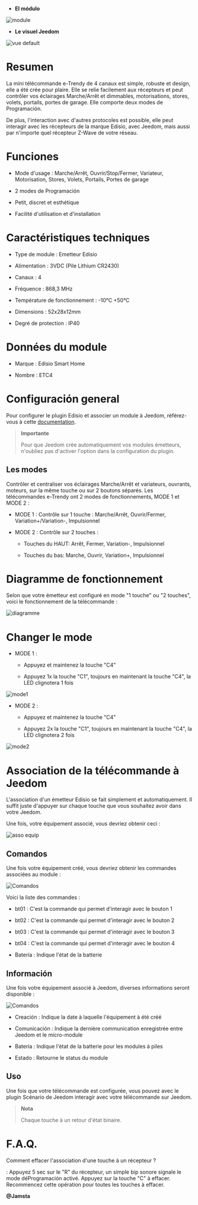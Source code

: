 -   **El módulo**

![module](images/etc4/module.jpg)

-   **Le visuel Jeedom**

![vue default](images/etc4/vue_default.jpg)

Resumen 
======

La mini télécommande e-Trendy de 4 canaux est simple, robuste et design,
elle a été crée pour plaire. Elle se relie facilement aux récepteurs et
peut contrôler vos éclairages Marche/Arrêt et dimmables, motorisations,
stores, volets, portails, portes de garage. Elle comporte deux modes de
Programación.

De plus, l'interaction avec d'autres protocoles est possible, elle peut
interagir avec les récepteurs de la marque Edisio, avec Jeedom, mais
aussi par n'importe quel récepteur Z-Wave de votre réseau.

Funciones 
=========

-   Mode d'usage : Marche/Arrêt, Ouvrir/Stop/Fermer, Variateur,
    Motorisation, Stores, Volets, Portails, Portes de garage

-   2 modes de Programación

-   Petit, discret et esthétique

-   Facilité d'utilisation et d'installation

Caractéristiques techniques 
===========================

-   Type de module : Emetteur Edisio

-   Alimentation : 3VDC (Pile Lithium CR2430)

-   Canaux : 4

-   Fréquence : 868,3 MHz

-   Température de fonctionnement : -10°C +50°C

-   Dimensions : 52x28x12mm

-   Degré de protection : IP40

Données du module 
=================

-   Marque : Edisio Smart Home

-   Nombre : ETC4

Configuración general 
======================

Pour configurer le plugin Edisio et associer un module à Jeedom,
référez-vous à cette
[documentation](https://www.jeedom.fr/doc/documentation/plugins/edisio/fr_FR/edisio.html).

> **Importante**
>
> Pour que Jeedom crée automatiquement vos modules émetteurs, n'oubliez
> pas d'activer l'option dans la configuration du plugin.

Les modes 
---------

Contrôler et centraliser vos éclairages Marche/Arrêt et variateurs,
ouvrants, moteurs, sur la même touche ou sur 2 boutons séparés. Les
télécommandes e-Trendy ont 2 modes de fonctionnements, MODE 1 et MODE 2
:

-   MODE 1 : Contrôle sur 1 touche : Marche/Arrêt, Ouvrir/Fermer,
    Variation+/Variation-, Impulsionnel

-   MODE 2 : Contrôle sur 2 touches :

    -   Touches du HAUT: Arrêt, Fermer, Variation-, Impulsionnel

    -   Touches du bas: Marche, Ouvrir, Variation+, Impulsionnel

Diagramme de fonctionnement 
===========================

Selon que votre émetteur est configuré en mode "1 touche" ou "2
touches", voici le fonctionnement de la télécommande :

![diagramme](images/etc4/diagramme.jpg)

Changer le mode 
===============

-   MODE 1 :

    -   Appuyez et maintenez la touche "C4"

    -   Appuyez 1x la touche "C1", toujours en maintenant la touche
        "C4", la LED clignotera 1 fois

![mode1](images/etc4/mode1.jpg)

-   MODE 2 :

    -   Appuyez et maintenez la touche "C4"

    -   Appuyez 2x la touche "C1", toujours en maintenant la touche
        "C4", la LED clignotera 2 fois

![mode2](images/etc4/mode2.jpg)

Association de la télécommande à Jeedom 
=======================================

L'association d'un émetteur Edisio se fait simplement et
automatiquement. Il suffit juste d'appuyer sur chaque touche que vous
souhaitez avoir dans votre Jeedom.

Une fois, votre équipement associé, vous devriez obtenir ceci :

![asso equip](images/etc4/asso_equip.jpg)

Comandos 
---------

Une fois votre équipement créé, vous devriez obtenir les commandes
associées au module :

![Comandos](images/etc4/commandes.jpg)

Voici la liste des commandes :

-   bt01 : C'est la commande qui permet d'interagir avec le bouton 1

-   bt02 : C'est la commande qui permet d'interagir avec le bouton 2

-   bt03 : C'est la commande qui permet d'interagir avec le bouton 3

-   bt04 : C'est la commande qui permet d'interagir avec le bouton 4

-   Batería : Indique l'état de la batterie

Información 
------------

Une fois votre équipement associé à Jeedom, diverses informations seront
disponible :

![Comandos](images/etc4/infos.jpg)

-   Creación : Indique la date à laquelle l'équipement à été créé

-   Comunicación : Indique la dernière communication enregistrée entre
    Jeedom et le micro-module

-   Batería : Indique l'état de la batterie pour les modules à piles

-   Estado : Retourne le status du module

Uso 
-----------

Une fois que votre télécommande est configurée, vous pouvez avec le
plugin Scénario de Jeedom interagir avec votre télécommande sur Jeedom.

> **Nota**
>
> Chaque touche à un retour d'état binaire.

F.A.Q. 
======

Comment effacer l'association d'une touche à un récepteur ?

:   Appuyez 5 sec sur le "R" du récepteur, un simple bip sonore signale
    le mode déProgramación activé. Appuyez sur la touche "C" à effacer.
    Recommencez cette opération pour toutes les touches à effacer.

**@Jamsta**

